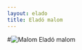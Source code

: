 ```yaml
---
layout: elado
title: Eladó malom
---
```


#![Malom](http://upload.wikimedia.org/wikipedia/commons/0/02/Campo_de_Criptana_Spain_Windmill.jpg) Eladó malom
